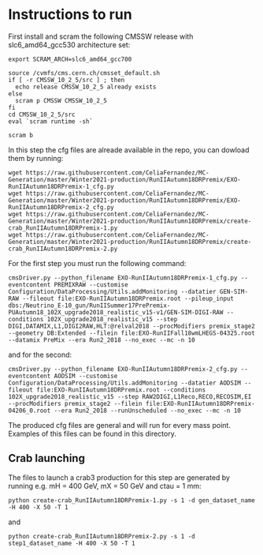 # Instructions to run

First install and scram the following CMSSW release with slc6_amd64_gcc530 architecture set:

```
export SCRAM_ARCH=slc6_amd64_gcc700

source /cvmfs/cms.cern.ch/cmsset_default.sh
if [ -r CMSSW_10_2_5/src ] ; then
  echo release CMSSW_10_2_5 already exists
else
  scram p CMSSW CMSSW_10_2_5
fi
cd CMSSW_10_2_5/src
eval `scram runtime -sh`

scram b
```
In this step the cfg files are alreade available in the repo, you can dowload them by running:
```
wget https://raw.githubusercontent.com/CeliaFernandez/MC-Generation/master/Winter2021-production/RunIIAutumn18DRPremix/EXO-RunIIAutumn18DRPremix-1_cfg.py
wget https://raw.githubusercontent.com/CeliaFernandez/MC-Generation/master/Winter2021-production/RunIIAutumn18DRPremix/EXO-RunIIAutumn18DRPremix-2_cfg.py
wget https://raw.githubusercontent.com/CeliaFernandez/MC-Generation/master/Winter2021-production/RunIIAutumn18DRPremix/create-crab_RunIIAutumn18DRPremix-1.py
wget https://raw.githubusercontent.com/CeliaFernandez/MC-Generation/master/Winter2021-production/RunIIAutumn18DRPremix/create-crab_RunIIAutumn18DRPremix-2.py
```


For the first step you must run the following command:
```
cmsDriver.py --python_filename EXO-RunIIAutumn18DRPremix-1_cfg.py --eventcontent PREMIXRAW --customise Configuration/DataProcessing/Utils.addMonitoring --datatier GEN-SIM-RAW --fileout file:EXO-RunIIAutumn18DRPremix.root --pileup_input dbs:/Neutrino_E-10_gun/RunIISummer17PrePremix-PUAutumn18_102X_upgrade2018_realistic_v15-v1/GEN-SIM-DIGI-RAW --conditions 102X_upgrade2018_realistic_v15 --step DIGI,DATAMIX,L1,DIGI2RAW,HLT:@relval2018 --procModifiers premix_stage2 --geometry DB:Extended --filein file:EXO-RunIIFall18wmLHEGS-04325.root --datamix PreMix --era Run2_2018 --no_exec --mc -n 10 
```

and for the second:
```
cmsDriver.py --python_filename EXO-RunIIAutumn18DRPremix-2_cfg.py --eventcontent AODSIM --customise Configuration/DataProcessing/Utils.addMonitoring --datatier AODSIM --fileout file:EXO-RunIIAutumn18DRPremix.root --conditions 102X_upgrade2018_realistic_v15 --step RAW2DIGI,L1Reco,RECO,RECOSIM,EI --procModifiers premix_stage2 --filein file:EXO-RunIIAutumn18DRPremix-04206_0.root --era Run2_2018 --runUnscheduled --no_exec --mc -n 10
```

The produced cfg files are general and will run for every mass point. Examples of this files can be found in this directory.

## Crab launching

The files to launch a crab3 production for this step are generated by running e.g. mH = 400 GeV, mX = 50 GeV and ctau = 1 mm:
```
python create-crab_RunIIAutumn18DRPremix-1.py -s 1 -d gen_dataset_name -H 400 -X 50 -T 1
```
and
```
python create-crab_RunIIAutumn18DRPremix-2.py -s 1 -d step1_dataset_name -H 400 -X 50 -T 1
```
